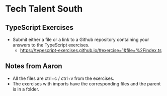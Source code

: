 # Tech Talent South

## TypeScript Exercises
* Submit either a file or a link to a Github repository containing your answers to the TypeScript exercises.
  * https://typescript-exercises.github.io/#exercise=1&file=%2Findex.ts

## Notes from Aaron
* All the files are ctrl+c / ctrl+v from the exercises.
* The exercises with imports have the corresponding files and the parent is in a folder.
